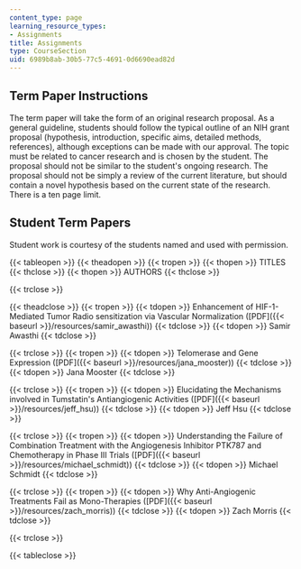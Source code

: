 ```yaml
---
content_type: page
learning_resource_types:
- Assignments
title: Assignments
type: CourseSection
uid: 6989b8ab-30b5-77c5-4691-0d6690ead82d
---
```


Term Paper Instructions
-----------------------

The term paper will take the form of an original research proposal. As a general guideline, students should follow the typical outline of an NIH grant proposal (hypothesis, introduction, specific aims, detailed methods, references), although exceptions can be made with our approval. The topic must be related to cancer research and is chosen by the student. The proposal should not be similar to the student's ongoing research. The proposal should not be simply a review of the current literature, but should contain a novel hypothesis based on the current state of the research. There is a ten page limit.

Student Term Papers
-------------------

Student work is courtesy of the students named and used with permission.

{{< tableopen >}}
{{< theadopen >}}
{{< tropen >}}
{{< thopen >}}
TITLES
{{< thclose >}}
{{< thopen >}}
AUTHORS
{{< thclose >}}

{{< trclose >}}

{{< theadclose >}}
{{< tropen >}}
{{< tdopen >}}
Enhancement of HIF-1-Mediated Tumor Radio sensitization via Vascular Normalization ([PDF]({{< baseurl >}}/resources/samir_awasthi))
{{< tdclose >}}
{{< tdopen >}}
Samir Awasthi
{{< tdclose >}}

{{< trclose >}}
{{< tropen >}}
{{< tdopen >}}
Telomerase and Gene Expression ([PDF]({{< baseurl >}}/resources/jana_mooster))
{{< tdclose >}}
{{< tdopen >}}
Jana Mooster
{{< tdclose >}}

{{< trclose >}}
{{< tropen >}}
{{< tdopen >}}
Elucidating the Mechanisms involved in Tumstatin's Antiangiogenic Activities ([PDF]({{< baseurl >}}/resources/jeff_hsu))
{{< tdclose >}}
{{< tdopen >}}
Jeff Hsu
{{< tdclose >}}

{{< trclose >}}
{{< tropen >}}
{{< tdopen >}}
Understanding the Failure of Combination Treatment with the Angiogenesis Inhibitor PTK787 and Chemotherapy in Phase III Trials ([PDF]({{< baseurl >}}/resources/michael_schmidt))
{{< tdclose >}}
{{< tdopen >}}
Michael Schmidt
{{< tdclose >}}

{{< trclose >}}
{{< tropen >}}
{{< tdopen >}}
Why Anti-Angiogenic Treatments Fail as Mono-Therapies ([PDF]({{< baseurl >}}/resources/zach_morris))
{{< tdclose >}}
{{< tdopen >}}
Zach Morris
{{< tdclose >}}

{{< trclose >}}

{{< tableclose >}}